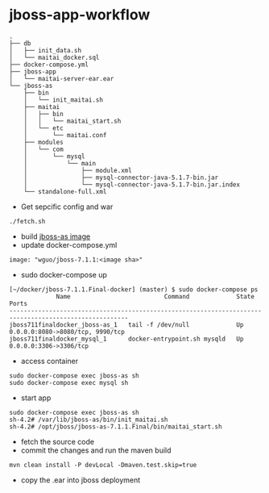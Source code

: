 # jboss-app-workflow

````
.
├── db
│   ├── init_data.sh
│   └── maitai_docker.sql
├── docker-compose.yml
├── jboss-app
│   └── maitai-server-ear.ear
└── jboss-as
    ├── bin
    │   └── init_maitai.sh
    ├── maitai
    │   ├── bin
    │   │   └── maitai_start.sh
    │   └── etc
    │       └── maitai.conf
    ├── modules
    │   └── com
    │       └── mysql
    │           └── main
    │               ├── module.xml
    │               ├── mysql-connector-java-5.1.7-bin.jar
    │               └── mysql-connector-java-5.1.7-bin.jar.index
    └── standalone-full.xml
````
* Get sepcific config and war
````
./fetch.sh
````

* build [jboss-as image](https://github.com/WellsG/jboss-as-docker)
* update docker-compose.yml 
````
image: "wguo/jboss-7.1.1:<image sha>"
````
* sudo docker-compose up
````
[~/docker/jboss-7.1.1.Final-docker] (master) $ sudo docker-compose ps
             Name                          Command             State                Ports               
-------------------------------------------------------------------------------------------------------
jboss711finaldocker_jboss-as_1   tail -f /dev/null             Up      0.0.0.0:8080->8080/tcp, 9990/tcp 
jboss711finaldocker_mysql_1      docker-entrypoint.sh mysqld   Up      0.0.0.0:3306->3306/tcp
````
* access container 
````
sudo docker-compose exec jboss-as sh
sudo docker-compose exec mysql sh
````
* start app
````
sudo docker-compose exec jboss-as sh
sh-4.2# /var/lib/jboss-as/bin/init_maitai.sh
sh-4.2# /opt/jboss/jboss-as-7.1.1.Final/bin/maitai_start.sh
````

* fetch the source code
* commit the changes and run the maven build
````
mvn clean install -P devLocal -Dmaven.test.skip=true
````
* copy the .ear into jboss deployment 

